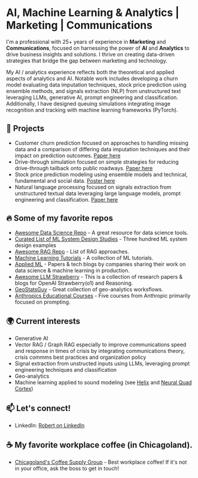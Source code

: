 # AI, Machine Learning & Analytics | Marketing | Communications 

I'm a professional with 25+ years of experience in **Marketing** and **Communications**,  focused on harnessing the power of **AI** and **Analytics** to drive business insights and solutions. I thrive on creating data-driven strategies that bridge the gap between marketing and technology. 

My AI / analytics experience reflects both the theoretical and applied aspects of analytics and AI. Notable work includes developing a churn model evaluating data imputation techniques, stock price prediction using ensemble methods, and signals extraction (NLP) from unstructured text leveraging LLMs, generative AI, prompt engineering and classification. Additionally, I have designed queuing simulations integrating image recognition and tracking with machine learning frameworks (PyTorch).

## 🚀 Projects
- Customer churn prediction focused on approaches to handling missing data and a comparison of differing data imputation techniques and their impact on prediction outcomes. [Paper here](https://github.com/Robert-Carlton/Telco-Churn-Reduction/blob/main/README.md)
- Drive-through simulation focused on simple strategies for reducing drive-through tailback onto public roadways. [Paper here](https://github.com/Robert-Carlton/Drive-through-Simulation-Study/blob/main/README.md)
- Stock price prediction modeling using ensemble models and technical, fundamental and social data. [Poster here](https://github.com/Robert-Carlton/Stock-Price-Prediction/blob/main/README.md)
- Natural language processing focused on signals extraction from unstructured textual data leveraging large language models, prompt engineering and classification. [Paper here](https://github.com/Robert-Carlton/Signals-Extraction/blob/main/README.md)

## 🔥 Some of my favorite repos
- [Awesome Data Science Repo](https://github.com/username/repo) - A great resource for data science tools.
- [Curated List of ML System Design Studies](https://github.com/Engineer1999/A-Curated-List-of-ML-System-Design-Case-Studies) - Three hundred ML system design examples
- [Awesome RAG Repo](https://github.com/NirDiamant/RAG_Techniques) - List of RAG approaches.
- [Machine Learning Tutorials](https://github.com/username/repo) - A collection of ML tutorials.
- [Applied ML](https://github.com/eugeneyan/applied-ml) - Papers & tech blogs by companies sharing their work on data science & machine learning in production.
- [Awesome LLM Strawberry](https://github.com/hijkzzz/Awesome-LLM-Strawberry) - This is a collection of research papers & blogs for OpenAI Strawberry(o1) and Reasoning.
- [GeoStatsGuy](https://github.com/GeostatsGuy) - Great collection of geo-analytics worksflows.
- [Anthropics Educational Courses](https://github.com/anthropics/courses/tree/master) - Five courses from Anthropic primarily focused on prompting.

## 🌍 Current interests
- Generative AI
- Vector RAG / Graph RAG especially to improve communications speed and response in times of crisis by integrating communications theory, crisis commms best practices and organization policy
- Signal extraction from unstructed inputs using LLMs, leveraging prompt engineering techniques and classification
- Geo-analytics 
- Machine learning applied to sound modeling (see [Helix](https://www.line6.com) and [Neural Quad Cortex](https://www.neuraldsp.com))

## 📫 Let's connect!

- LinkedIn: [Robert on LinkedIn](https://linkedin.com/in/robertcarlton)

## ☕ My favorite workplace coffee (in Chicagoland).
-  [Chicagoland's Coffee Supply Group](https://www.CoffeeSupplyGroup.com) - Best workplace coffee! If it's not in your office, ask the boss to get in touch!

